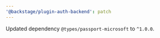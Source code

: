 ```yaml
---
'@backstage/plugin-auth-backend': patch
---
```


Updated dependency `@types/passport-microsoft` to `^1.0.0`.
